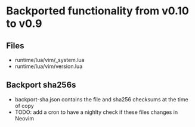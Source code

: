 # Backported functionality from v0.10 to v0.9

## Files
- runtime/lua/vim/_system.lua
- runtime/lua/vim/version.lua

## Backport sha256s
- backport-sha.json contains the file and sha256 checksums at the time of copy
- TODO: add a cron to have a nighlty check if these files changes in Neovim 

